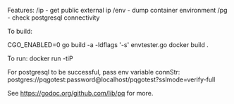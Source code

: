 Features:
  /ip - get public external ip
  /env - dump container environment
  /pg - check postgresql connectivity

To build:

  CGO_ENABLED=0 go build -a -ldflags '-s' envtester.go
  docker build .

To run:
  docker run -tiP <image>

For postgresql to be successful, pass env variable connStr:
  postgres://pqgotest:password@localhost/pqgotest?sslmode=verify-full

See https://godoc.org/github.com/lib/pq for more.
